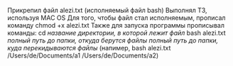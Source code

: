 Прикрепил файл alezi.txt (исполняемый файл bash)
Выполнял ТЗ, используя MAC OS
Для того, чтобы файл стал исполняемым, прописал команду chmod +x alezi.txt
Также для запуска программы прописывал команды:
  cd *название директории, в которой лежит файл*
  bash alezi.txt *полный путь до папки, откуда берутся файлы* *полный путь до папки, куда перекидываются файлы* 
    (напимер, bash alezi.txt /Users/de/Documents/a1 /Users/de/Documents/a2)
  
